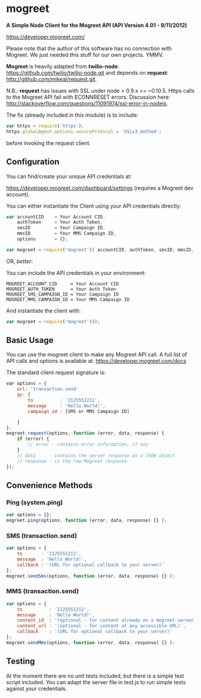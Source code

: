mogreet
=======

**A Simple Node Client for the Mogreet API (API Version 4.01 - 9/11/2012)**

<https://developer.mogreet.com/>

Please note that the author of this software has no connection with Mogreet.
We just needed this stuff for our own projects. YMMV.  

**Mogreet** is heavily adapted from **twilio-node**:  <https://github.com/twilio/twilio-node.git> and depends on **request**:  <http://github.com/mikeal/request.git>.

N.B.: **request** has issues with SSL under node > 0.9.x <= ~0.10.5. Https calls to the Mogreet API fail with ECONNRESET errors.  Discussion here:  <http://stackoverflow.com/questions/11091974/ssl-error-in-nodejs>.

The fix (already included in this module) is to include:

```javascript
var https = require('https');
https.globalAgent.options.secureProtocol = 'SSLv3_method';
```
before invoking the request client.


Configuration
-------------

You can find/create your unique API credentials at:

<https://developer.mogreet.com/dashboard/settings> (requires a Mogreet dev account).

You can either instantiate the Client using your API credentials directly:
```javascript
var accountCID 	  = Your Account CID,
	authToken     = Your Auth Token,
	smsID         = Your Campaign ID,
	mmsID         = Your MMS Campaign ID,
	options       = {};

var mogreet = require('mogreet')( accountCID, authToken, smsID, mmsID, options );
```

OR, *better*:

You can include the API credentials in your environment:
```
MOGREET_ACCOUNT_CID     = Your Account CID
MOGREET_AUTH_TOKEN      = Your Auth Token
MOGREET_SMS_CAMPAIGN_ID = Your Campaign ID
MOGREET_MMS_CAMPAIGN_ID = Your MMS Campaign ID
```

And instantiate the client with:
```javascript
var mogreet = require('mogreet')();
```

Basic Usage
-----------

You can use the mogreet client to make any Mogreet API call.
A full list of API calls and options is available at:
<https://developer.mogreet.com/docs>

The standard client request signature is:
```javascript
var options = {
	url: 'transaction.send'
	qs: {
		to          : '2125551212',
		message     : 'Hello World!',
		campaign_id : [SMS or MMS Campaign ID]

	}
};
mogreet.request(options, function (error, data, response) {
	if (error) {
		// error - contains error information, if any
	}
	// data     - contains the server response as a JSON object
	// response - is the raw Mogreet response
});
```

Convenience Methods
-------------------

### Ping (system.ping)
```javascript
var options = {};
mogreet.ping(options, function (error, data, response) {} );
```

### SMS (transaction.send)
```javascript
var options = {
	to       : '2125551212',
	message  : 'Hello World!',
	callback : '(URL for optional callback to your server)'
};
mogreet.sendSms(options, function (error, data, response) {} );
```

### MMS (transaction.send)
```javascript
var options = {
	to          : '2125551212',
	message     : 'Hello World!',
	content_id  : '(optional - for content already on a mogreet server)',
	content_url : '(optional - for content at any accessible URL)',
	callback    : '(URL for optional callback to your server)'
};
mogreet.sendMms(options, function (error, data, response) {} );
```

Testing
-------

At the moment there are no unit tests included, but there is a simple
test script included. You can adapt the server file in test.js
to run simple tests against your credentials.

